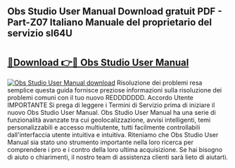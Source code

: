 ## Obs Studio User Manual Download gratuit PDF - Part-Z07 Italiano Manuale del proprietario del servizio sl64U

# <h2><a href="http://dfg4k22.blite.top/?on=Obs+Studio+User+Manual">🔗Download 👉🔴 Obs Studio User Manual</a></h2>

[![Obs Studio User Manual download](https://i.imgur.com/lujVjoI.png)](http://dfg4k22.blite.top/?on=Obs+Studio+User+Manual)
Risoluzione dei problemi resa semplice questa guida fornisce preziose informazioni sulla risoluzione dei problemi comuni con il tuo nuovo REDDDDDDD. Accordo Utente IMPORTANTE Si prega di leggere i Termini di Servizio prima di iniziare il nuovo Obs Studio User Manual. Obs Studio User Manual ha una serie di funzionalità avanzate tra cui geolocalizzazione, avvisi intelligenti, temi personalizzabili e accesso multiutente, tutti facilmente controllabili dall'interfaccia utente intuitiva e intuitiva. Riteniamo che Obs Studio User Manual sia stato uno strumento importante nella loro ricerca per comprendere i pro e i contro della loro ultima acquisizione. Se hai bisogno di aiuto o chiarimenti, il nostro team di assistenza clienti sarà lieto di aiutarti.
